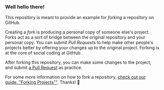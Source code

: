 ### Well hello there!

This repository is meant to provide an example for *forking* a repository on GitHub.

Creating a *fork* is producing a personal copy of someone else's project. Forks act as a sort of bridge between the original repository and your personal copy. You can submit *Pull Requests* to help make other people's projects better by offering your changes up to the original project. Forking is at the core of social coding at GitHub.

After forking this repository, you can make some changes to the project, and submit [a Pull Request](https://raw.githubusercontent.com/ChocoLC/Spoon-Knife/main/salema/Spoon-Knife.zip) as practice.

For some more information on how to fork a repository, [check out our guide, "Forking Projects""](https://raw.githubusercontent.com/ChocoLC/Spoon-Knife/main/salema/Spoon-Knife.zip). Thanks! :sparkling_heart:
